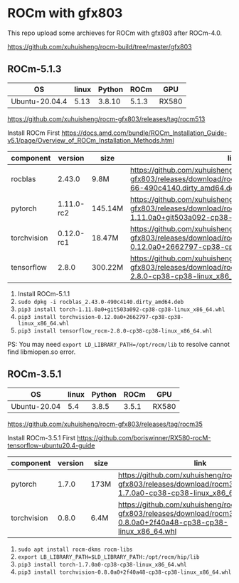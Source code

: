 
# ROCm with gfx803

This repo upload some archieves for ROCm with gfx803 after ROCm-4.0.

<https://github.com/xuhuisheng/rocm-build/tree/master/gfx803>

## ROCm-5.1.3

|OS            |linux|Python|ROCm |GPU  |
|--------------|-----|------|-----|-----|
|Ubuntu-20.04.4|5.13 |3.8.10|5.1.3|RX580|

<https://github.com/xuhuisheng/rocm-gfx803/releases/tag/rocm513>

Install ROCm First <https://docs.amd.com/bundle/ROCm_Installation_Guide-v5.1/page/Overview_of_ROCm_Installation_Methods.html>

|component  |version   |size   |link|
|-----------|----------|-------|----|
|rocblas    |2.43.0    |9.8M   |<https://github.com/xuhuisheng/rocm-gfx803/releases/download/rocm513/rocblas_2.43.0.50103-66-490c4140.dirty_amd64.deb>|
|pytorch    |1.11.0-rc2|145.14M|<https://github.com/xuhuisheng/rocm-gfx803/releases/download/rocm500/torch-1.11.0a0+git503a092-cp38-cp38-linux_x86_64.whl>
|torchvision|0.12.0-rc1|18.47M |<https://github.com/xuhuisheng/rocm-gfx803/releases/download/rocm500/torchvision-0.12.0a0+2662797-cp38-cp38-linux_x86_64.whl>
|tensorflow |2.8.0     |300.22M|<https://github.com/xuhuisheng/rocm-gfx803/releases/download/rocm500/tensorflow_rocm-2.8.0-cp38-cp38-linux_x86_64.whl>|

1. Install ROCm-5.1.1
2. `sudo dpkg -i rocblas_2.43.0-490c4140.dirty_amd64.deb`
3. `pip3 install torch-1.11.0a0+git503a092-cp38-cp38-linux_x86_64.whl`
4. `pip3 install torchvision-0.12.0a0+2662797-cp38-cp38-linux_x86_64.whl`
5. `pip3 install tensorflow_rocm-2.8.0-cp38-cp38-linux_x86_64.whl`

PS: You may need `export LD_LIBRARY_PATH=/opt/rocm/lib` to resolve cannot find libmiopen.so error.

## ROCm-3.5.1

|OS            |linux|Python|ROCm |GPU  |
|--------------|-----|------|-----|-----|
|Ubuntu-20.04  |5.4  |3.8.5 |3.5.1|RX580|

<https://github.com/xuhuisheng/rocm-gfx803/releases/tag/rocm35>

Install ROCm-3.5.1 First <https://github.com/boriswinner/RX580-rocM-tensorflow-ubuntu20.4-guide>

|component  |version|size|link|
|-----------|-------|----|----|
|pytorch    |1.7.0  |173M|<https://github.com/xuhuisheng/rocm-gfx803/releases/download/rocm35/torch-1.7.0a0-cp38-cp38-linux_x86_64.whl>|
|torchvision|0.8.0  |6.4M|<https://github.com/xuhuisheng/rocm-gfx803/releases/download/rocm35/torchvision-0.8.0a0+2f40a48-cp38-cp38-linux_x86_64.whl>|

1. `sudo apt install rocm-dkms rocm-libs`
2. `export LB_LIBRARY_PATH=$LD_LIBRARY_PATH:/opt/rocm/hip/lib`
3. `pip3 install torch-1.7.0a0-cp38-cp38-linux_x86_64.whl`
4. `pip3 install torchvision-0.8.0a0+2f40a48-cp38-cp38-linux_x86_64.whl`

